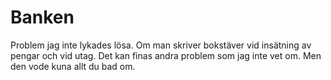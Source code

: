 # Banken
Problem jag inte lykades lösa. Om man skriver bokstäver vid insätning av pengar och vid utag. Det kan finas andra problem som jag inte vet om. Men den vode kuna allt du bad om.
